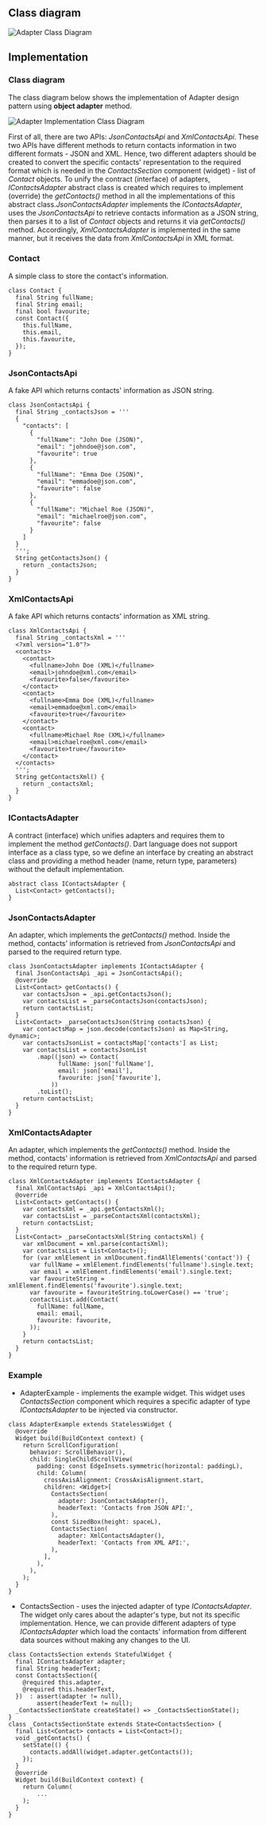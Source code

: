 ## Class diagram

![Adapter Class Diagram](resource:assets/images/adapter/adapter.png)

## Implementation

### Class diagram 
The class diagram below shows the implementation of Adapter design pattern using **object adapter** method.

![Adapter Implementation Class Diagram](resource:assets/images/adapter/adapter_implementation.png)

First of all, there are two APIs: *JsonContactsApi* and *XmlContactsApi*. These two APIs have different methods to return contacts information in two different formats - JSON and XML. Hence, two different adapters should be created to convert the specific contacts' representation to the required format which is needed in the *ContactsSection* component (widget) - list of *Contact* objects. To unify the contract (interface) of adapters, *IContactsAdapter* abstract class is created which requires to implement (override) the *getContacts()* method in all the implementations of this abstract class.*JsonContactsAdapter* implements the *IContactsAdapter*, uses the *JsonContactsApi* to retrieve contacts information as a JSON string, then parses it to a list of *Contact* objects and returns it via *getContacts()* method. Accordingly, *XmlContactsAdapter* is implemented in the same manner, but it receives the data from *XmlContactsApi* in XML format.

### Contact 

A simple class to store the contact's information.

``` 
class Contact {
  final String fullName;
  final String email;
  final bool favourite;
  const Contact({
    this.fullName,
    this.email,
    this.favourite,
  });
}
```

### JsonContactsApi

A fake API which returns contacts' information as JSON string.

``` 
class JsonContactsApi {
  final String _contactsJson = '''
  {
    "contacts": [
      {
        "fullName": "John Doe (JSON)",
        "email": "johndoe@json.com",
        "favourite": true
      },
      {
        "fullName": "Emma Doe (JSON)",
        "email": "emmadoe@json.com",
        "favourite": false
      },
      {
        "fullName": "Michael Roe (JSON)",
        "email": "michaelroe@json.com",
        "favourite": false
      }
    ]
  }
  ''';
  String getContactsJson() {
    return _contactsJson;
  }
}
```

### XmlContactsApi

A fake API which returns contacts' information as XML string.

``` 
class XmlContactsApi {
  final String _contactsXml = '''
  <?xml version="1.0"?>
  <contacts>
    <contact>
      <fullname>John Doe (XML)</fullname>
      <email>johndoe@xml.com</email>
      <favourite>false</favourite>
    </contact>
    <contact>
      <fullname>Emma Doe (XML)</fullname>
      <email>emmadoe@xml.com</email>
      <favourite>true</favourite>
    </contact>
    <contact>
      <fullname>Michael Roe (XML)</fullname>
      <email>michaelroe@xml.com</email>
      <favourite>true</favourite>
    </contact>
  </contacts>
  ''';
  String getContactsXml() {
    return _contactsXml;
  }
}
```

### IContactsAdapter

A contract (interface) which unifies adapters and requires them to implement the method *getContacts()*. Dart language does not support interface as a class type, so we define an interface by creating an abstract class and providing a method header (name, return type, parameters) without the default implementation.

``` 
abstract class IContactsAdapter {
  List<Contact> getContacts();
}
```

### JsonContactsAdapter

An adapter, which implements the *getContacts()* method. Inside the method, contacts' information is retrieved from *JsonContactsApi* and parsed to the required return type.

``` 
class JsonContactsAdapter implements IContactsAdapter {
  final JsonContactsApi _api = JsonContactsApi();
  @override
  List<Contact> getContacts() {
    var contactsJson = _api.getContactsJson();
    var contactsList = _parseContactsJson(contactsJson);
    return contactsList;
  }
  List<Contact> _parseContactsJson(String contactsJson) {
    var contactsMap = json.decode(contactsJson) as Map<String, dynamic>;
    var contactsJsonList = contactsMap['contacts'] as List;
    var contactsList = contactsJsonList
        .map((json) => Contact(
              fullName: json['fullName'],
              email: json['email'],
              favourite: json['favourite'],
            ))
        .toList();
    return contactsList;
  }
}
```

### XmlContactsAdapter

An adapter, which implements the *getContacts()* method. Inside the method, contacts' information is retrieved from *XmlContactsApi* and parsed to the required return type.

``` 
class XmlContactsAdapter implements IContactsAdapter {
  final XmlContactsApi _api = XmlContactsApi();
  @override
  List<Contact> getContacts() {
    var contactsXml = _api.getContactsXml();
    var contactsList = _parseContactsXml(contactsXml);
    return contactsList;
  }
  List<Contact> _parseContactsXml(String contactsXml) {
    var xmlDocument = xml.parse(contactsXml);
    var contactsList = List<Contact>();
    for (var xmlElement in xmlDocument.findAllElements('contact')) {
      var fullName = xmlElement.findElements('fullname').single.text;
      var email = xmlElement.findElements('email').single.text;
      var favouriteString = xmlElement.findElements('favourite').single.text;
      var favourite = favouriteString.toLowerCase() == 'true';
      contactsList.add(Contact(
        fullName: fullName,
        email: email,
        favourite: favourite,
      ));
    }
    return contactsList;
  }
}
```

### Example

* AdapterExample - implements the example widget. This widget uses *ContactsSection* component which requires a specific adapter of type *IContactsAdapter* to be injected via constructor.

``` 
class AdapterExample extends StatelessWidget {
  @override
  Widget build(BuildContext context) {
    return ScrollConfiguration(
      behavior: ScrollBehavior(),
      child: SingleChildScrollView(
        padding: const EdgeInsets.symmetric(horizontal: paddingL),
        child: Column(
          crossAxisAlignment: CrossAxisAlignment.start,
          children: <Widget>[
            ContactsSection(
              adapter: JsonContactsAdapter(),
              headerText: 'Contacts from JSON API:',
            ),
            const SizedBox(height: spaceL),
            ContactsSection(
              adapter: XmlContactsAdapter(),
              headerText: 'Contacts from XML API:',
            ),
          ],
        ),
      ),
    );
  }
}
```

* ContactsSection - uses the injected adapter of type *IContactsAdapter*. The widget only cares about the adapter's type, but not its specific implementation. Hence, we can provide different adapters of type *IContactsAdapter* which load the contacts' information from different data sources without making any changes to the UI.

``` 
class ContactsSection extends StatefulWidget {
  final IContactsAdapter adapter;
  final String headerText;
  const ContactsSection({
    @required this.adapter,
    @required this.headerText,
  })  : assert(adapter != null),
        assert(headerText != null);
  _ContactsSectionState createState() => _ContactsSectionState();
}
class _ContactsSectionState extends State<ContactsSection> {
  final List<Contact> contacts = List<Contact>();
  void _getContacts() {
    setState(() {
      contacts.addAll(widget.adapter.getContacts());
    });
  }
  @override
  Widget build(BuildContext context) {
    return Column(
	    ...
    );
  }
}
```